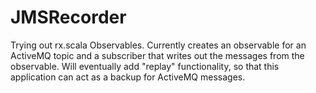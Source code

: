 JMSRecorder
===========

Trying out rx.scala Observables. Currently creates an observable for an ActiveMQ topic and a subscriber that writes out the messages from the observable. Will eventually add "replay" functionality, so that this application can act as a backup for ActiveMQ messages.
